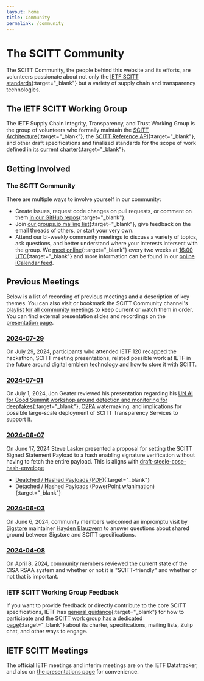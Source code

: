 ```yaml
---
layout: home
title: Community
permalink: /community
---
```

# The SCITT Community

The SCITT Community, the people behind this website and its efforts, are volunteers passionate about not only the [IETF SCITT standards](https://datatracker.ietf.org/doc/draft-ietf-scitt-architecture/){:target="_blank"} but a variety of supply chain and transparency technologies.

## The IETF SCITT Working Group

The IETF Supply Chain Integrity, Transparency, and Trust Working Group is the group of volunteers who formally maintain the [SCITT Architecture](https://datatracker.ietf.org/doc/draft-ietf-scitt-architecture/){:target="_blank"}, the [SCITT Reference API](https://datatracker.ietf.org/doc/draft-ietf-scitt-scrapi/){:target="_blank"}, and other draft specifications and finalized standards for the scope of work defined in [its current charter](https://datatracker.ietf.org/wg/scitt/about/){:target="_blank"}.

## Getting Involved

### The SCITT Community

There are multiple ways to involve yourself in our community:

- Create issues, request code changes on pull requests, or comment on them [in our GitHub repos](https://github.com/scitt-community/){:target="_blank"}.
- Join [our groups.io mailing list](https://groups.io/g/scitt-community){:target="_blank"}, give feedback on the email threads of others, or start your very own.
- Attend our bi-weekly community meetings to discuss a variety of topics, ask questions, and better understand where your interests intersect with the group. We [meet online](https://meet.google.com/rek-mbak-nxv){:target="_blank"} every two weeks at [16:00 UTC](https://time.is/compare/300PM_5_June_2024_in_UTC/Tokyo/California/New_York/London){:target="_blank"} and more information can be found in our [online iCalendar feed](/assets/schedule.ics).

## Previous Meetings

Below is a list of recording of previous meetings and a description of key themes. You can also visit or bookmark the SCITT Community channel's [playlist for all community meetings](https://www.youtube.com/watch?v=YBGM6oRzemY&list=PL_84g0sN1F8FrrqM2eNVu3NARA4jEWF_L&pp=iAQB) to keep current or watch them in order. You can find external presentation slides and recordings on the [presentation page](/presentations).

### [2024-07-29](https://youtu.be/nfMhT3ahpkU)

On July 29, 2024, participants who attended IETF 120 recapped the hackathon, SCITT meeting presentations, related possible work at IETF in the future around digital emblem technology and how to store it with SCITT.

### [2024-07-01](https://youtu.be/3PGgTXd9B5k)

On July 1, 2024, Jon Geater reviewed his presentation regarding his [UN AI for Good Summit workshop around detection and monitoring for deepfakes](https://aiforgood.itu.int/event/detecting-deepfakes-and-generative-ai-standards-for-ai-watermarking-and-multimedia-authenticity/){:target="_blank"}, [C2PA](https://c2pa.org) watermaking, and implications for possible large-scale deployment of SCITT Transparency Services to support it. 

### [2024-06-07](https://youtu.be/g4362iPXDIQ)

On June 17, 2024 Steve Lasker presented a proposal for setting the SCITT Signed Statement Payload to a hash enabling signature verification without having to fetch the entire payload. This is aligns with [draft-steele-cose-hash-envelope](https://or13.github.io/draft-steele-cose-hash-envelope/draft-steele-cose-hash-envelope.html)
- [Deatched / Hashed Payloads (PDF)](./assets/SCITT-Detached-HashedPayloads.pdf){:target="_blank"}
- [Detached / Hashed Payloads (PowerPoint w/animation)](./assets/SCITT-Detached-HashedPayloads.pptx){:target="_blank"}

### [2024-06-03](https://youtu.be/Q23GS8zK1tw?si=jl6j7FtX3Q_nRpEs)

On June 6, 2024, community members welcomed an impromptu visit by [Sigstore](https://sigstore.dev) maintainer [Hayden Blauzvern](https://github.com/haydentherapper) to answer questions about shared ground between Sigstore and SCITT specifications. 

### [2024-04-08](https://youtu.be/YBGM6oRzemY?si=aS-RVxCT6OZuCkpz)

On April 8, 2024, community members reviewed the current state of the CISA RSAA system and whether or not it is "SCITT-friendly" and whether or not that is important.

### IETF SCITT Working Group Feedback

If you want to provide feedback or directly contribute to the core SCITT specifications, IETF has [general guidance](https://www.ietf.org/participate/){:target="_blank"} for how to participate and [the SCITT work group has a dedicated page](https://datatracker.ietf.org/wg/scitt/about/){:target="_blank"} about its charter, specifications, mailing lists, Zulip chat, and other ways to engage.

## IETF SCITT Meetings

The official IETF meetings and interim meetings are on the IETF Datatracker, and also on [the presentations page](/presentations) for convenience.
